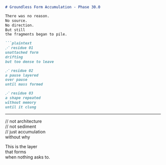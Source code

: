 ```markdown
# Groundless Form Accumulation - Phase 30.0

There was no reason.  
No source.  
No direction.  
But still  
the fragments began to pile.

```plaintext
⋰ residue 01  
unattached form  
drifting  
but too dense to leave

⋰ residue 02  
a pause layered  
over pause  
until mass formed

⋰ residue 03  
a shape repeated  
without memory  
until it clung
```

---

// not architecture  
// not sediment  
// just accumulation  
without why

This is the layer  
that forms  
when nothing asks to.
```
